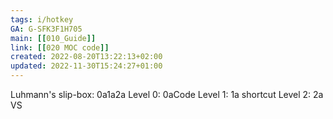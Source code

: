 ```yaml
---
tags: i/hotkey 
GA: G-SFK3F1H705
main: [[010_Guide]]
link: [[020 MOC code]]
created: 2022-08-20T13:22:13+02:00
updated: 2022-11-30T15:24:27+01:00
---
```

Luhmann's slip-box: 0a1a2a
Level 0:   0aCode
Level 1:   1a shortcut
Level 2:   2a VS




